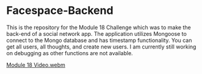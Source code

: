 # Facespace-Backend

This is the repository for the Module 18 Challenge which was to make the back-end of a social network app.
The application utilizes Mongoose to connect to the Mongo database and has timestamp functionality.
You can get all users, all thoughts, and create new users. I am currently still working on debugging as other functions are not available.

[Module 18 Video.webm](https://github.com/james661/Facespace-Backend/assets/131474339/7dc20cf4-07e1-42cb-86b8-7bb60ce8bd7a)
